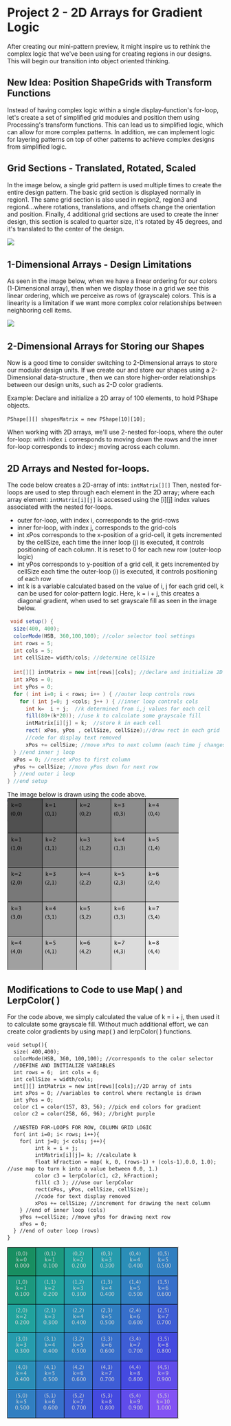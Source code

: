 # Project 2 - 2D Arrays for Gradient Logic

After creating our mini-pattern preview, it might inspire us to rethink the complex logic that we've been using for creating regions in our designs. This will begin our transition into object oriented thinking.

## New Idea: Position ShapeGrids with Transform Functions

Instead of having complex logic within a single display-function's for-loop, let's create a set of simplified grid modules and position them using Processing's transform functions. This can lead us to simplified logic, which can allow for more complex patterns. In addition, we can implement logic for layering patterns on top of other patterns to achieve complex designs from simplified logic.

## Grid Sections - Translated, Rotated, Scaled

In the image below, a single grid pattern is used multiple times to create the entire design pattern. The basic grid section is displayed normally in region1. The same grid section is also used in region2, region3 and region4...where rotations, translations, and offsets change the orientation and position. Finally, 4 additional grid sections are used to create the inner design, this section is scaled to quarter size, it's rotated by 45 degrees, and it's translated to the center of the design.

![](https://github.com/kdoore/cs1335/tree/9e8e8ed05c8db5e0695fd2711a01f24b372e8118/assets/Screenshot%202017-09-24%2014.58.17.png)

## 1-Dimensional Arrays - Design Limitations

As seen in the image below, when we have a linear ordering for our colors \(1-Dimensional array\), then when we display those in a grid we see this linear ordering, which we perceive as rows of \(grayscale\) colors. This is a linearity is a limitation if we want more complex color relationships between neighboring cell items.

![](https://github.com/kdoore/cs1335/tree/9e8e8ed05c8db5e0695fd2711a01f24b372e8118/assets/Screenshot%202017-09-24%2013.42.33.png)

## 2-Dimensional Arrays for Storing our Shapes

Now is a good time to consider switching to 2-Dimensional arrays to store our modular design units. If we create our and store our shapes using a 2-Dimensional data-structure , then we can store higher-order relationships between our design units, such as 2-D color gradients.

Example: Declare and initialize a 2D array of 100 elements, to hold PShape objects.

`PShape[][] shapesMatrix = new PShape[10][10];`

When working with 2D arrays, we'll use 2-nested for-loops, where the outer for-loop: with index `i` corresponds to moving down the rows and the inner for-loop corresponds to index:`j` moving across each column.

## 2D Arrays and Nested for-loops.

The code below creates a 2D-array of ints: `intMatrix[][]` Then, nested for-loops are used to step through each element in the 2D array; where each array element: `intMatrix[i][j]` is accessed using the \[i\]\[j\] index values associated with the nested for-loops.

* outer for-loop, with index i, corresponds to the grid-rows
* inner for-loop, with index j, corresponds to the grid-cols
* int xPos corresponds to the x-position of a grid-cell, it gets incremented by the cellSize, each time the inner loop \(j\) is executed, it controls positioning of each column.  It is reset to 0 for each new row \(outer-loop logic\)
* int yPos corresponds to y-position of a grid cell, it gets incremented by cellSize each time the outer-loop \(i\) is executed, it controls positioning of each row 
* int k is a variable calculated based on the value of i, j for each grid cell, k can be used for color-pattern logic. Here, k = i + j, this creates a diagonal gradient, when used to set grayscale fill as seen in the image below.

```java
 void setup() {
  size(400, 400);
  colorMode(HSB, 360,100,100); //color selector tool settings
  int rows = 5;
  int cols = 5;
  int cellSize= width/cols; //determine cellSize

  int[][] intMatrix = new int[rows][cols]; //declare and initialize 2D integer array
  int xPos = 0;
  int yPos = 0;
  for ( int i=0; i < rows; i++ ) { //outer loop controls rows
    for ( int j=0; j <cols; j++ ) { //inner loop controls cols
      int k=  i + j;  //k determined from i,j values for each cell
      fill(80+(k*20)); //use k to calculate some grayscale fill
      intMatrix[i][j] = k;  //store k in each cell
      rect( xPos, yPos , cellSize, cellSize);//draw rect in each grid
      //code for display text removed
      xPos += cellSize; //move xPos to next column (each time j changes)
  } //end inner j loop
  xPos = 0; //reset xPos to first column
  yPos += cellSize; //move yPos down for next row
  } //end outer i loop
} //end setup
```

The image below is drawn using the code above. ![](../../.gitbook/assets/screen-shot-2018-02-26-at-3.25.44-pm.png)

## Modifications to Code to use Map\( \) and LerpColor\( \)

For the code above, we simply calculated the value of k = i + j, then used it to calculate some grayscale fill. Without much additional effort, we can create color gradients by using map\( \) and lerpColor\( \) functions.

```text
void setup(){
  size( 400,400);
  colorMode(HSB, 360, 100,100); //corresponds to the color selector
  //DEFINE AND INITIALIZE VARIABLES
  int rows = 6;  int cols = 6;
  int cellSize = width/cols;
  int[][] intMatrix = new int[rows][cols];//2D array of ints
  int xPos = 0; //variables to control where rectangle is drawn
  int yPos = 0;
  color c1 = color(157, 83, 56); //pick end colors for gradient 
  color c2 = color(258, 66, 96); //bright purple

  //NESTED FOR-LOOPS FOR ROW, COLUMN GRID LOGIC
  for( int i=0; i< rows; i++){
    for( int j=0; j< cols; j++){
         int k = i + j;
         intMatrix[i][j]= k; //calculate k
         float kFraction = map( k, 0, (rows-1) + (cols-1),0.0, 1.0);  //use map to turn k into a value between 0.0, 1.)
         color c3 = lerpColor(c1, c2, kFraction);
         fill( c3 ); ///use our lerpColor
         rect(xPos, yPos, cellSize, cellSize);
         //code for text display removed
         xPos += cellSize; //increment for drawing the next column
    } //end of inner loop (cols)
    yPos +=cellSize; //move yPos for drawing next row
    xPos = 0;
  } //end of outer loop (rows) 
}
```

![](../../.gitbook/assets/screen-shot-2018-02-28-at-12.39.02-pm.png)

